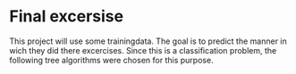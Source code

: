 # Final excersise

This project will use some trainingdata. The goal is to predict the manner in wich they did there excercises.
Since this is a classification problem, the following tree algorithms were chosen for this purpose.
